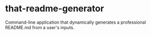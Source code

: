 # that-readme-generator
Command-line application that dynamically generates a professional README.md from a user's inputs. 

